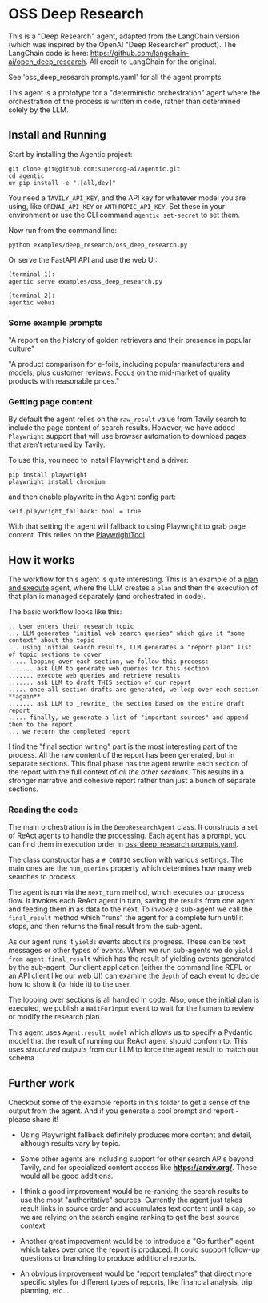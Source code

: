# OSS Deep Research

This is a "Deep Research" agent, adapted from the LangChain version (which was inspired by
the OpenAI "Deep Researcher" product).
The LangChain code is here: https://github.com/langchain-ai/open_deep_research. All
credit to LangChain for the original.

See 'oss_deep_research.prompts.yaml' for all the agent prompts.

This agent is a prototype for a "deterministic orchestration" agent where the orchestration
of the process is written in code, rather than determined solely by the LLM.

## Install and Running

Start by installing the Agentic project:

    git clone git@github.com:supercog-ai/agentic.git
    cd agentic
    uv pip install -e ".[all,dev]"

You need a `TAVILY_API_KEY`, and the API key for whatever model you are using, like `OPENAI_API_KEY`
or `ANTHROPIC_API_KEY`.
Set these in your environment or use the CLI command `agentic set-secret` to set them.

Now run from the command line:

    python examples/deep_research/oss_deep_research.py

Or serve the FastAPI API and use the web UI:

    (terminal 1):
    agentic serve examples/oss_deep_research.py

    (terminal 2):
    agentic webui

### Some example prompts

"A report on the history of golden retrievers and their presence in popular culture"

"A product comparison for e-foils, including popular manufacturers and models, plus customer reviews. Focus on the mid-market of quality products with reasonable prices."

### Getting page content

By default the agent relies on the `raw_result` value from Tavily search to include the page
content of search results. However, we have added `Playwright` support that will use browser
automation to download pages that aren't returned by Tavily.

To use this, you need to install Playwright and a driver:

    pip install playwright
    playwright install chromium

and then enable playwrite in the Agent config part:

    self.playwright_fallback: bool = True

With that setting the agent will fallback to using Playwright to grab page content.
This relies on the [PlaywrightTool](../../src/agentic/tools/playwright.py).

## How it works

The workflow for this agent is quite interesting. This is an example of a 
[plan and execute](https://www.promptlayer.com/glossary/plan-and-execute-agents) 
agent, where the LLM creates a `plan` and then the execution of that plan is managed
separately (and orchestrated in code).

The basic workflow looks like this:

```
.. User enters their research topic
... LLM generates "initial web search queries" which give it "some context" about the topic
... using initial search results, LLM generates a "report plan" list of topic sections to cover
..... looping over each section, we follow this process:
....... ask LLM to generate web queries for this section
....... execute web queries and retrieve results
....... ask LLM to draft THIS section of our report
..... once all section drafts are generated, we loop over each section **again**
....... ask LLM to _rewrite_ the section based on the entire draft report
..... finally, we generate a list of "important sources" and append them to the report
... we return the completed report
```  

I find the "final section writing" part is the most interesting part of the process. All
the raw content of the report has been generated, but in separate sections. This final
phase has the agent rewrite each section of the report with the full context of
_all the other sections_. This results in a stronger narrative and cohesive report rather
than just a bunch of separate sections.

### Reading the code

The main orchestration is in the `DeepResearchAgent` class. It constructs a set of ReAct
agents to handle the processing. Each agent has a prompt, you can find them in 
execution order in [oss_deep_research.prompts.yaml](./oss_deep_research.prompts.yaml).

The class constructor has a `# CONFIG` section with various settings. The main
ones are the `num_queries` property which determines how many web searches to process.

The agent is run via the `next_turn` method, which executes our process flow. It
invokes each ReAct agent in turn, saving the results from one agent and feeding them
in as data to the next. To invoke a sub-agent we call the `final_result` method
which "runs" the agent for a complete turn until it stops, and then returns the
final result from the sub-agent.

As our agent runs it `yields` events about its progress. These can be text messages
or other types of events. When we run sub-agents we do `yield from agent.final_result`
which has the result of yielding events generated by the sub-agent. Our client
application (either the command line REPL or an API client like our web UI) can
examine the `depth` of each event to decide how to show it (or hide it) to the user.

The looping over sections is all handled in code. Also, once the initial plan is
executed, we publish a `WaitForInput` event to wait for the human to review or
modify the research plan.

This agent uses `Agent.result_model` which allows us to specify a Pydantic model
that the result of running our ReAct agent should conform to. This uses _structured outputs_
from our LLM to force the agent result to match our schema.

## Further work

Checkout some of the example reports in this folder to get a sense of the output
from the agent. And if you generate a cool prompt and report - please share it!

* Using Playwright fallback definitely produces more content and detail, although
results vary by topic.

* Some other agents are including support for other search APIs beyond Tavily, and
for specialized content access like **https://arxiv.org/**. These would all be 
good additions.

* I think a good improvement would be re-ranking the search results to use the most
"authoritative" sources. Currently the agent just takes result links in source order
and accumulates text content until a cap, so we are relying on the search engine ranking
to get the best source context.

* Another great improvement would be to introduce a "Go further" agent which takes over
once the report is produced. It could support follow-up questions or branching to 
produce additional reports.

* An obvious improvement would be "report templates" that direct more specific styles
for different types of reports, like financial analysis, trip planning, etc...




